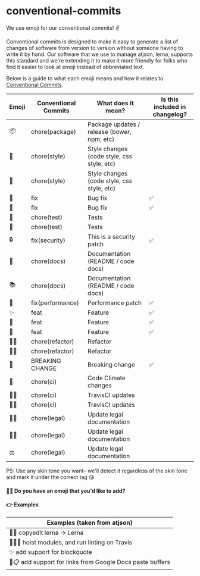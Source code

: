 # conventional-commits

We use emoji for our conventional commits! ✌️

Conventional commits is designed to make it easy to generate a list of changes of software from version to version without someone having to write it by hand. Our software that we use to manage atjson, lerna, supports this standard and we're extending it to make it more friendly for folks who find it easier to look at emoji instead of abbreviated text.

Below is a guide to what each emoji means and how it relates to [Conventional Commits](https://conventionalcommits.org/).

| Emoji | Conventional Commits | What does it mean? | Is this included in changelog? |
|-------|----------|-------------|-----------------------|
| 📦 | chore(package) | Package updates / release (bower, npm, etc) | |
| 💅 | chore(style) | Style changes (code style, css style, etc) | |
| 💄 | chore(style) | Style changes (code style, css style, etc) | |
| 🐛 | fix | Bug fix | ✅ |
| 🐝 | fix | Bug fix | ✅ |
| 🚥 | chore(test) | Tests | |
| 🚦 | chore(test) | Tests | |
| 🔒 | fix(security) | This is a security patch | ✅ |
| 📓 | chore(docs) | Documentation (README / code docs) | |
| 📚 | chore(docs) | Documentation (README / code docs) | |
| 🚀 | fix(performance) | Performance patch | ✅ |
| ✨ | feat | Feature | ✅ |
| 🎉 | feat| Feature | ✅ |
| 🎊 | feat | Feature | ✅ |
| 👨‍⚕️ | chore(refactor) | Refactor | |
| 👩‍⚕️ | chore(refactor) | Refactor | |
| 🚨 | BREAKING CHANGE | Breaking change | ✅ |
| 🗻 | chore(ci) | Code Climate changes | |
| 👷‍♀️ | chore(ci) | TravisCI updates | |
| 👷‍♂️ | chore(ci) | TravisCI updates | |
| 👩‍⚖️ | chore(legal) | Update legal documentation | |
| 👨‍⚖️ | chore(legal) | Update legal documentation | |
| ⚖️ | chore(legal) | Update legal documentation | |

PS: Use any skin tone you want– we'll detect it regardless of the skin tone and mark it under the correct tag 😘

#### 🙋‍♀️ Do you have an emoji that you'd like to add?


#### 👉 Examples

| Examples (taken from atjson) |
|------------------------------|
| 🐛📓 copyedit lerna -> Lerna | 
| 🚦👷‍♀️ hoist modules, and run linting on Travis |
| ✨ add support for blockquote |
| 🎉📋 add support for links from Google Docs paste buffers |
